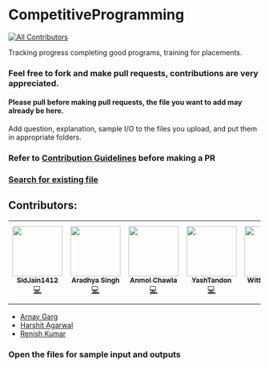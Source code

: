 # CompetitiveProgramming
<!-- ALL-CONTRIBUTORS-BADGE:START - Do not remove or modify this section -->
[![All Contributors](https://img.shields.io/badge/all_contributors-6-orange.svg?style=flat-square)](#contributors-)
<!-- ALL-CONTRIBUTORS-BADGE:END -->
Tracking progress completing good programs, training for placements.

### Feel free to fork and make pull requests, contributions are very appreciated.
#### Please pull before making pull requests, the file you want to add may already be here.
Add question, explanation, sample I/O to the files you upload, and put them in appropriate folders. 

### Refer to [Contribution Guidelines](https://github.com/SidJain1412/CompetitiveProgramming/blob/master/CONTRIBUTING.md) before making a PR

### [Search for existing file](https://github.com/SidJain1412/CompetitiveProgramming/find/master)

## Contributors: 
<!-- ALL-CONTRIBUTORS-LIST:START - Do not remove or modify this section -->
<!-- prettier-ignore-start -->
<!-- markdownlint-disable -->
<table>
  <tr>
    <td align="center"><a href="https://github.com/SidJain1412"><img src="https://avatars0.githubusercontent.com/u/35868478?s=460&u=156b7736e2f8b9ae4afe524c109541307eb657e1&v=4" width="100px;" alt=""/><br /><sub><b>SidJain1412</b></sub></a><br /><a href="https://github.com/SidJain1412/CompetitiveProgramming/commits?author=SidJain1412" title="Code">💻</a></td>
    <td align="center"><a href="https://github.com/aradhyas"><img src="https://avatars3.githubusercontent.com/u/25412932?s=400&u=8beaff3df591defa86779682992514bae8acb66c&v=4" width="100px;" alt=""/><br /><sub><b>Aradhya Singh</b></sub></a><br /><a href="https://github.com/SidJain1412/CompetitiveProgramming/commits?author=AradhyaS" title="Code">💻</a></td>
    <td align="center"><a href="https://github.com/anmol-chawla"><img src="https://avatars2.githubusercontent.com/u/7484880?s=400&v=4" width="100px;" alt=""/><br /><sub><b>Anmol Chawla</b></sub></a><br /><a href="https://github.com/SidJain1412/CompetitiveProgramming/commits?author=anmol-chawla" title="Code">💻</a></td>
    <td align="center"><a href="https://github.com/Yashtandon98"><img src="https://avatars3.githubusercontent.com/u/40264382?s=400&v=4" width="100px;" alt=""/><br /><sub><b>YashTandon</b></sub></a><br /><a href="https://github.com/SidJain1412/CompetitiveProgramming/commits?author=Yashtandon98" title="Code">💻</a></td>
    <td align="center"><a href="https://github.com/Wittty-Panda"><img src="https://avatars3.githubusercontent.com/u/57390821?v=4" width="100px;" alt=""/><br /><sub><b>Wittty-Panda</b></sub></a><br /><a href="https://github.com/SidJain1412/CompetitiveProgramming/commits?author=Wittty-Panda" title="Code">💻</a></td>
    <td align="center"><a href="http://shreayan98c.github.io"><img src="https://avatars3.githubusercontent.com/u/36050020?v=4" width="100px;" alt=""/><br /><sub><b>Shreayan Chaudhary</b></sub></a><br /><a href="https://github.com/SidJain1412/CompetitiveProgramming/commits?author=shreayan98c" title="Code">💻</a></td>
  </tr>
</table>

<!-- markdownlint-enable -->
<!-- prettier-ignore-end -->
<!-- ALL-CONTRIBUTORS-LIST:END -->

* [Arnav Garg](https://github.com/arnavgarg123)
* [Harshit Agarwal](https://github.com/harshitag98)
* [Renish Kumar](https://github.com/rk080299)

### Open the files for sample input and outputs
